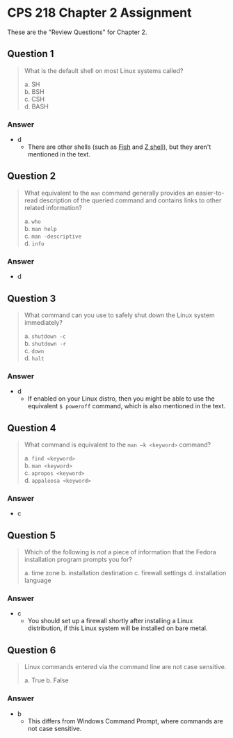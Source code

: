 # CPS 218 Chapter 2 Assignment
These are the "Review Questions" for Chapter 2.

## Question 1
> What is the default shell on most Linux systems called?
> 
> a. SH<br>
> b. BSH<br>
> c. CSH<br>
> d. BASH

### Answer
* d
    * There are other shells (such as [Fish](https://en.wikipedia.org/wiki/Fish_(Unix_shell)) and [Z shell](https://en.wikipedia.org/wiki/Z_shell)), but they aren't mentioned in the text.

## Question 2
> What equivalent to the `man` command generally provides an easier-to-read description of the queried command and contains links to other related information?
> 
> a. `who`<br>
> b. `man help`<br>
> c. `man -descriptive`<br>
> d. `info`

### Answer
* d

## Question 3
> What command can you use to safely shut down the Linux system immediately?
> 
> a. `shutdown -c`<br>
> b. `shutdown -r`<br>
> c. `down`<br>
> d. `halt`

### Answer
* d
    * If enabled on your Linux distro, then you might be able to use the equivalent `$ poweroff` command, which is also mentioned in the text.

## Question 4
> What command is equivalent to the `man –k <keyword>` command?
> 
> a. `find <keyword>`<br>
> b. `man <keyword>`<br>
> c. `apropos <keyword>`<br>
> d. `appaloosa <keyword>`

### Answer
* c

## Question 5
> Which of the following is *not* a piece of information that the Fedora installation program prompts you for?
>
> a. time zone
> b. installation destination
> c. firewall settings
> d. installation language

### Answer
* c
    * You should set up a firewall shortly after installing a Linux distribution, if this Linux system will be installed on bare metal.

## Question 6
> Linux commands entered via the command line are not case sensitive.
>
> a. True
> b. False

### Answer
* b
    * This differs from Windows Command Prompt, where commands are not case sensitive.
 
